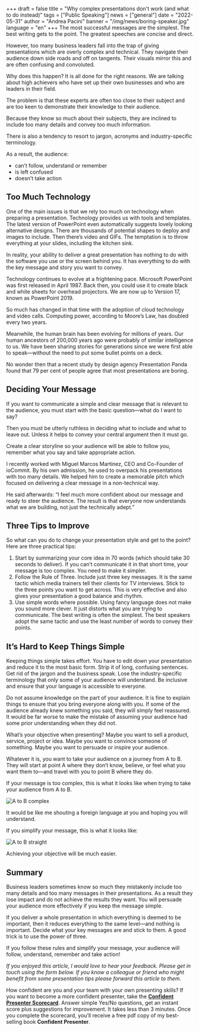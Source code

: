 +++
draft = false
title = "Why complex presentations don't work (and what to do instead)"
tags = ["Public Speaking"]
news = ["general"]
date = "2022-05-31"
author = "Andrea Pacini"
banner = "/img/news/boring-speaker.jpg"
language = "en"
+++
The most successful messages are the simplest. The best writing gets to the point. The greatest speeches are concise and direct.

However, too many business leaders fall into the trap of giving presentations which are overly complex and technical. They navigate their audience down side roads and off on tangents. 
Their visuals mirror this and are often confusing and convoluted.

Why does this happen? It is all done for the right reasons. We are talking about high achievers who have set up their own businesses and who are leaders in their field.

The problem is that these experts are often too close to their subject and are too keen to demonstrate their knowledge to their audience. 

Because they know so much about their subjects, they are inclined to include too many details and convey too much information.

There is also a tendency to resort to jargon, acronyms and industry-specific terminology.

As a result, the audience:

* can’t follow, understand or remember
* is left confused
* doesn’t take action

## Too Much Technology

One of the main issues is that we rely too much on technology when preparing a presentation. Technology provides us with tools and templates. The latest version of PowerPoint even automatically suggests lovely looking alternative designs. There are thousands of potential shapes to deploy and images to include. Then there’s video and GIFs. The temptation is to throw everything at your slides, including the kitchen sink.

In reality, your ability to deliver a great presentation has nothing to do with the software you use or the screen behind you. It has everything to do with the key message and story you want to convey.

Technology continues to evolve at a frightening pace. Microsoft PowerPoint was first released in April 1987. Back then, you could use it to create black and white sheets for overhead projectors. We are now up to Version 17, known as PowerPoint 2019.

So much has changed in that time with the adoption of cloud technology and video calls. Computing power, according to Moore’s Law, has doubled every two years.

Meanwhile, the human brain has been evolving for millions of years. Our human ancestors of 200,000 years ago were probably of similar intelligence to us. We have been sharing stories for generations since we were first able to speak—without the need to put some bullet points on a deck.

No wonder then that a recent study by design agency Presentation Panda found that 79 per cent of people agree that most presentations are boring. 

## Deciding Your Message

If you want to communicate a simple and clear message that is relevant to the audience, you must start with the basic question—what do I want to say? 

Then you must be utterly ruthless in deciding what to include and what to leave out. Unless it helps to convey your central argument then it must go.

Create a clear storyline so your audience will be able to follow you, remember what you say and take appropriate action.

I recently worked with Miguel Marcos Martinez, CEO and Co-Founder of ioCommit. By his own admission, he used to overpack his presentations with too many details. We helped him to create a memorable pitch which focused on delivering a clear message in a non-technical way.

He said afterwards: “I feel much more confident about our message and ready to steer the audience. The result is that everyone now understands what we are building, not just the technically adept.”

## Three Tips to Improve

So what can you do to change your presentation style and get to the point? Here are three practical tips:

1. Start by summarizing your core idea in 70 words (which should take 30 seconds to deliver). If you can’t communicate it in that short time, your message is too complex. You need to make it simpler.
2. Follow the Rule of Three. Include just three key messages. It is the same tactic which media trainers tell their clients for TV interviews. Stick to the three points you want to get across. This is very effective and also gives your presentation a good balance and rhythm.
3. Use simple words where possible. Using fancy language does not make you sound more clever. It just distorts what you are trying to communicate. The best writing is often the simplest. The best speakers adopt the same tactic and use the least number of words to convey their points.

## It’s Hard to Keep Things Simple

Keeping things simple takes effort. You have to edit down your presentation and reduce it to the most basic form. Strip it of long, confusing sentences. Get rid of the jargon and the business speak. Lose the industry-specific terminology that only some of your audience will understand. Be inclusive and ensure that your language is accessible to everyone.

Do not assume knowledge on the part of your audience. It is fine to explain things to ensure that you bring everyone along with you. If some of the audience already knew something you said, they will simply feel reassured. It would be far worse to make the mistake of assuming your audience had some prior understanding when they did not.

What’s your objective when presenting? Maybe you want to sell a product, service, project or idea. Maybe you want to convince someone of something. Maybe you want to persuade or inspire your audience.

Whatever it is, you want to take your audience on a journey from A to B. They will start at point A where they don’t know, believe, or feel what you want them to—and travel with you to point B where they do.

If your message is too complex, this is what it looks like when trying to take your audience from A to B. 

![A to B complex](/img/news/a-b-squiggly.jpg)

It would be like me shouting a foreign language at you and hoping you will understand.

If you simplify your message, this is what it looks like: 

![A to B straight](/img/news/a-b-straight.jpg)

Achieving your objective will be much easier. 

## Summary

Business leaders sometimes know so much they mistakenly include too many details and too many messages in their presentations. As a result they lose impact and do not achieve the results they want. You will persuade your audience more effectively if you keep the message simple.

If you deliver a whole presentation in which everything is deemed to be important, then it reduces everything to the same level—and nothing is important. Decide what your key messages are and stick to them. A good trick is to use the power of three.

If you follow these rules and simplify your message, your audience will follow, understand, remember and take action!

*If you enjoyed this article, I would love to hear your feedback. Please get in touch using the form below. If you know a colleague or friend who might benefit from some presentation tips please forward this article to them.*

How confident are you and your team with your own presenting skills? If you want to become a more confident presenter, take the **[Confident Presenter Scorecard](https://presentationscorecard.scoreapp.com/)**. Answer simple Yes/No questions, get an instant score plus suggestions for improvement. It takes less than 3 minutes. Once you complete the scorecard, you’ll receive a free pdf copy of my best-selling book **Confident Presenter**.